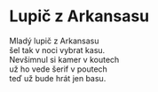 # Lupič z Arkansasu

Mladý lupič z Arkansasu  
šel tak v noci vybrat kasu.  
Nevšimnul si kamer v koutech  
už ho vede šerif v poutech  
teď už bude hrát jen basu.

